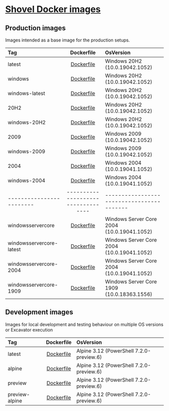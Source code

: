 # [Shovel Docker images](https://hub.docker.com/u/shovelinstaller)

## Production images

Images intended as a base image for the production setups.

<!-- https://hub.docker.com/_/microsoft-windows -->
<!-- https://hub.docker.com/_/microsoft-powershell -->
<!-- ./ https://github.com/Ash258/Scoop-Dockers/blob/ -->

| Tag                      |             Dockerfile             | OsVersion                                  |
| :----------------------- | :--------------------------------: | :----------------------------------------- |
| latest                   | [Dockerfile](./windows/Dockerfile) | Windows 20H2 (10.0.19042.1052)             |
| windows                  | [Dockerfile](./windows/Dockerfile) | Windows 20H2 (10.0.19042.1052)             |
| windows-latest           | [Dockerfile](./windows/Dockerfile) | Windows 20H2 (10.0.19042.1052)             |
| 20H2                     | [Dockerfile](./windows/Dockerfile) | Windows 20H2 (10.0.19042.1052)             |
| windows-20H2             | [Dockerfile](./windows/Dockerfile) | Windows 20H2 (10.0.19042.1052)             |
| 2009                     | [Dockerfile](./windows/Dockerfile) | Windows 2009 (10.0.19042.1052)             |
| windows-2009             | [Dockerfile](./windows/Dockerfile) | Windows 2009 (10.0.19042.1052)             |
| 2004                     | [Dockerfile](./windows/Dockerfile) | Windows 2004 (10.0.19041.1052)             |
| windows-2004             | [Dockerfile](./windows/Dockerfile) | Windows 2004 (10.0.19041.1052)             |
| ------------------------ | ---------------------------------- | -----------------------------------------  |
| windowsservercore        | [Dockerfile](./windows/Dockerfile) | Windows Server Core 2004 (10.0.19041.1052) |
| windowsservercore-latest | [Dockerfile](./windows/Dockerfile) | Windows Server Core 2004 (10.0.19041.1052) |
| windowsservercore-2004   | [Dockerfile](./windows/Dockerfile) | Windows Server Core 2004 (10.0.19041.1052) |
| windowsservercore-1909   | [Dockerfile](./windows/Dockerfile) | Windows Server Core 1909 (10.0.18363.1556) |

## Development images

Images for local development and testing behaviour on multiple OS versions or Excavator execution

| Tag            |            Dockerfile             | OsVersion                                |
| :------------- | :-------------------------------: | :--------------------------------------- |
| latest         | [Dockerfile](./alpine/Dockerfile) | Alpine 3.12 (PowerShell 7.2.0-preview.6) |
| alpine         | [Dockerfile](./alpine/Dockerfile) | Alpine 3.12 (PowerShell 7.2.0-preview.6) |
| preview        | [Dockerfile](./alpine/Dockerfile) | Alpine 3.12 (PowerShell 7.2.0-preview.6) |
| preview-alpine | [Dockerfile](./alpine/Dockerfile) | Alpine 3.12 (PowerShell 7.2.0-preview.6) |
